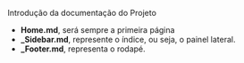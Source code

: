 Introdução da documentação do Projeto


- **Home.md**, será sempre a primeira página
- **_Sidebar.md**, represente o índice, ou seja, o painel lateral.
- **_Footer.md**, representa o rodapé.